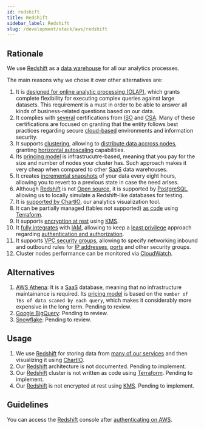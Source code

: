 ```yaml
---
id: redshift
title: Redshift
sidebar_label: Redshift
slug: /development/stack/aws/redshift
---
```


## Rationale

We use [Redshift][REDSHIFT]
as a [data warehouse](https://en.wikipedia.org/wiki/Data_warehouse)
for all our analytics processes.

The main reasons why we chose it
over other alternatives are:

1. It is
    [designed for online analytic processing (OLAP)](https://docs.aws.amazon.com/en_en/redshift/latest/dg/c_redshift-and-postgres-sql.html),
    which grants complete flexibility
    for executing complex queries
    against large datasets.
    This requirement is a must
    in order to be able to answer
    all kinds of business-related questions
    based on our data.
1. It complies with [several](https://aws.amazon.com/compliance/iso-certified/)
    certifications from
    [ISO](https://en.wikipedia.org/wiki/International_Organization_for_Standardization)
    and
    [CSA](https://en.wikipedia.org/wiki/Cloud_Security_Alliance).
    Many of these certifications
    are focused on granting that the entity
    follows best practices regarding secure
    [cloud-based](https://en.wikipedia.org/wiki/Cloud_computing) environments
    and information security.
1. It supports
    [clustering](https://docs.aws.amazon.com/redshift/latest/mgmt/working-with-clusters.html),
    allowing to
    [distribute data accross nodes](https://docs.aws.amazon.com/redshift/latest/mgmt/working-with-clusters.html#rs-ra3-node-types),
    granting
    [horizontal autoscaling](https://www.section.io/blog/scaling-horizontally-vs-vertically/)
    capabilities.
1. Its [princing model](https://aws.amazon.com/redshift/pricing/)
    is infrastrucutre-based,
    meaning that you pay for
    the size and number of nodes
    your cluster has.
    Such approach makes it
    very cheap when compared to other
    [SaaS](https://en.wikipedia.org/wiki/Software_as_a_service)
    data warehouses.
1. It creates
    [incremental snapshots](https://docs.aws.amazon.com/redshift/latest/mgmt/working-with-snapshots.html)
    of your data every eight hours,
    allowing you to revert
    to a previous state
    in case the need arises.
1. Although [Redshift][REDSHIFT]
    is not [Open source](https://opensource.com/resources/what-open-source),
    it is supported by [PostgreSQL](https://en.wikipedia.org/wiki/PostgreSQL),
    allowing us to locally simulate a Redshift-like databases
    for testing.
1. It is
    [supported by ChartIO](https://chartio.com/docs/data-sources/connect/amazon-redshift/),
    our analytics visualization tool.
1. It can be partially managed (tables not supported)
    [as code](https://registry.terraform.io/providers/hashicorp/aws/latest/docs/resources/redshift_cluster)
    using
    [Terraform](/development/stack/terraform/).
1. It supports
    [encryption at rest](https://docs.aws.amazon.com/redshift/latest/mgmt/working-with-db-encryption.html#working-with-aws-kms)
    using
    [KMS](/development/stack/aws/kms/).
1. It
    [fully integrates](https://docs.aws.amazon.com/redshift/latest/mgmt/redshift-iam-access-control-identity-based.html)
    with
    [IAM](/development/stack/aws/iam/),
    allowing to keep a
    [least privilege](/criteria/requirements/186)
    approach
    regarding
    [authentication and authorization](https://securityboulevard.com/2020/06/authentication-vs-authorization-defined-whats-the-difference-infographic/).
1. It supports
    [VPC security groups](https://docs.aws.amazon.com/redshift/latest/mgmt/working-with-security-groups.html),
    allowing to specify
    networking inbound and outbound rules
    for
    [IP addresses](https://en.wikipedia.org/wiki/IP_address),
    [ports](https://en.wikipedia.org/wiki/Port_(computer_networking))
    and other security groups.
1. Cluster nodes performance
    can be monitored via
    [CloudWatch](/development/stack/aws/cloudwatch/).

## Alternatives

1. [AWS Athena](https://aws.amazon.com/athena/):
    It is a [SaaS](https://en.wikipedia.org/wiki/Software_as_a_service)
    database, meaning that no infrastructure
    maintainance is required.
    Its [pricing model](https://aws.amazon.com/athena/pricing/)
    is based on the
    `number of TBs of data scaned by each query`,
    which makes it considerably more expensive
    in the long term.
    Pending to review.
1. [Google BigQuery](https://cloud.google.com/bigquery):
    Pending to review.
1. [Snowflake](https://www.snowflake.com/):
    Pending to review.

## Usage

1. We use [Redshift][REDSHIFT]
    for storing data
    from [many of our services](https://gitlab.com/fluidattacks/universe/-/tree/56b145a05ca4ff05cec79a65c6b1cab16d16fba3/observes/singer)
    and then visualizing it using [ChartIO](https://chartio.com/).
1. Our [Redshift][REDSHIFT] architecture
    is not documented.
    Pending to implement.
1. Our [Redshift][REDSHIFT] cluster
    is not written as code
    using [Terraform](/development/stack/terraform/).
    Pending to implement.
1. Our [Redshift][REDSHIFT]
    is not encrypted at rest
    using [KMS](/development/stack/aws/kms/).
    Pending to implement.

## Guidelines

You can access the
[Redshift][REDSHIFT] console
after [authenticating on AWS](/development/stack/aws#guidelines).

[REDSHIFT]: https://aws.amazon.com/redshift/
